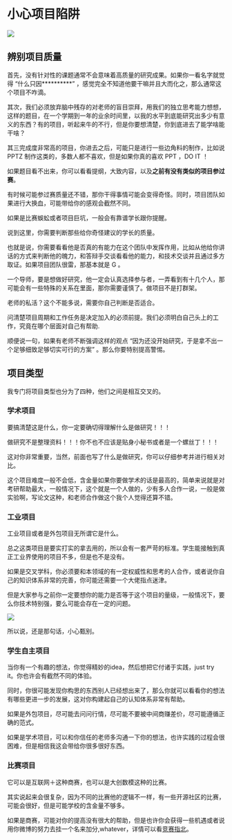 # 小心项目陷阱

![](https://pic-hdu-cs-wiki-1307923872.cos.ap-shanghai.myqcloud.com/boxcnPmQ725zYTxiyo2LqQkphib.png)

## 辨别项目质量

首先，没有针对性的课题通常不会意味着高质量的研究成果。如果你一看名字就觉得 “什么只因**********” ，感觉完全不知道他要干嘛并且大而化之，那么通常这个项目不咋滴。

其次，我们必须放弃脑中残存的对老师的盲目崇拜，用我们的独立思考能力想想，这样的题目，在一个学期到一年的业余时间里，以我的水平到底能研究出多少有意义的东西？有的项目，听起来牛的不行，但是你要想清楚，你到底进去了能学啥能干啥？

其三完成度非常高的项目，你进去之后，可能只是进行一些边角料的制作，比如说 PPTZ 制作这类的，多数人都不喜欢，但是如果你真的喜欢 PPT ，DO IT ！

如果题目看不出来，你可以看看提纲，大致内容，以及**之前有没有类似的项目参过赛**。

有时候可能参过赛质量还不错，那你干得事情可能会变得奇怪。同时，项目团队如果进行大换血，可能带给你的感观会截然不同。

如果是比赛蜈蚣或者项目巨坑，一般会有靠谱学长跟你提醒。

说到这里，你需要判断那些给你奇怪建议的学长的质量。

也就是说，你需要看看他是否真的有能力在这个团队中发挥作用，比如从他给你讲话的方式来判断他的魄力，和答辩手交谈看看他的能力，和技术交谈并且通过多方取证。如果项目团队很雷，那基本就是 G 。

一个导师，要是想做好研究，他一定会认真选择参与者，一弄看到有十几个人，那可能会有一些特殊的关系在里面，那你需要谨慎了。做项目不是打群架。

老师的私活？这个不能多说，需要你自己判断是否适合。

问清楚项目周期和工作任务是决定加入的必须前提。我们必须明白自己头上的工作，究竟在哪个层面对自己有帮助.

顺便说一句，如果有老师不断强调这样的观点 “因为还没开始研究，于是拿不出一个足够细致足够切实可行的方案” 。那么你要特别提高警惕。

## 项目类型

我专门将项目类型也分为了四种，他们之间是相互交叉的。

### 学术项目

要搞清楚这是什么，你一定要确切得理解什么是做研究！！！

做研究不是整理资料！！！你不也不应该是贴身小秘书或者是一个螺丝丁！！！

这对你非常重要，当然，前面也写了什么是做研究，你可以仔细参考并进行相关对比。

这个项目难度一般不会低，含金量如果你要做学术的话是最高的，简单来说就是对考研帮助最大，一般情况下，这个就是一个人做的，少有多人合作一说，一般是做实验啊，写论文这种，和老师合作做这个我个人觉得还算不错。

### 工业项目

工业项目或者是外包项目无所谓它是什么。

总之这类项目是要实打实的拿去用的，所以会有一套严苛的标准。学生能接触到真正工业界使用的项目不多，但是也不是没有。

如果是交叉学科，你必须要和本领域的有一定权威性和思考的人合作，或者说你自己的知识体系非常的完善，你可能还需要一个大佬指点迷津。

但是大家参与之前你一定要想你的能力是否等于这个项目的量级，一般情况下，要么你技术特别强，要么可能会存在一定的问题。

![](https://pic-hdu-cs-wiki-1307923872.cos.ap-shanghai.myqcloud.com/boxcnPSolGcUy1R0Dk2FUhPaLLc.png)

所以说，还是那句话，小心甄别。

### 学生自主项目

当你有一个有趣的想法，你觉得精妙的idea，然后想把它付诸于实践，just try it。你也许会有截然不同的体验。

同时，你很可能发现你构思的东西别人已经想出来了，那么你就可以看看你的想法有哪些更进一步的发展，这对你构建起自己的认知体系非常有帮助。

如果是外包项目，尽可能去问问行情，尽可能不要被中间商赚差价，尽可能遵循正确的范式。

如果是学术项目，可以和你信任的老师多沟通一下你的想法，也许实践的过程会很困难，但是相信我这会带给你很多很好东西。

### 比赛项目

它可以是互联网＋这种商赛，也可以是大创数模这种的比赛。

其实说起来会很复杂，因为不同的比赛他的逻辑不一样，有一些开源社区的比赛，可能会很好，但是可能学校的含金量不够多。

如果是商赛，可能对你的提高没有很大的帮助，但是也许你会获得一些机遇或者说用你微博的努力去挂一个名来加分,whatever，详情可以看[竞赛指北](1.2%E7%AB%9E%E8%B5%9B%E6%8C%87%E5%8C%97.md)。
